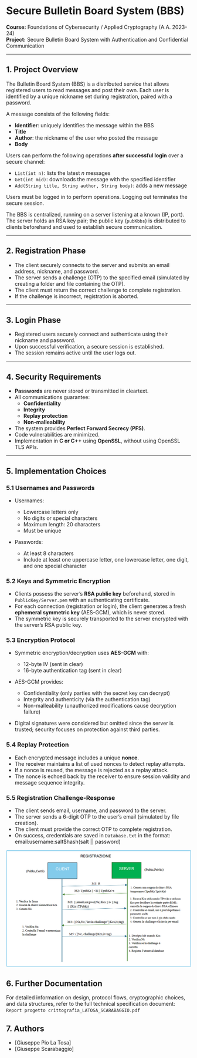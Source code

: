 # Secure Bulletin Board System (BBS)

**Course:** Foundations of Cybersecurity / Applied Cryptography (A.A. 2023-24)  
**Project:** Secure Bulletin Board System with Authentication and Confidential Communication

---

## 1. Project Overview

The Bulletin Board System (BBS) is a distributed service that allows registered users to read messages and post their own. Each user is identified by a unique nickname set during registration, paired with a password.

A message consists of the following fields:  
- **Identifier**: uniquely identifies the message within the BBS  
- **Title**  
- **Author**: the nickname of the user who posted the message  
- **Body**

Users can perform the following operations **after successful login** over a secure channel:  
- `List(int n)`: lists the latest *n* messages  
- `Get(int mid)`: downloads the message with the specified identifier  
- `Add(String title, String author, String body)`: adds a new message  

Users must be logged in to perform operations. Logging out terminates the secure session.

The BBS is centralized, running on a server listening at a known (IP, port). The server holds an RSA key pair; the public key (`pubKbbs`) is distributed to clients beforehand and used to establish secure communication.

---

## 2. Registration Phase

- The client securely connects to the server and submits an email address, nickname, and password.
- The server sends a challenge (OTP) to the specified email (simulated by creating a folder and file containing the OTP).
- The client must return the correct challenge to complete registration.
- If the challenge is incorrect, registration is aborted.

---

## 3. Login Phase

- Registered users securely connect and authenticate using their nickname and password.
- Upon successful verification, a secure session is established.
- The session remains active until the user logs out.

---

## 4. Security Requirements

- **Passwords** are never stored or transmitted in cleartext.
- All communications guarantee:  
  - **Confidentiality**  
  - **Integrity**  
  - **Replay protection**  
  - **Non-malleability**
- The system provides **Perfect Forward Secrecy (PFS)**.
- Code vulnerabilities are minimized.
- Implementation in **C or C++** using **OpenSSL**, without using OpenSSL TLS APIs.

---

## 5. Implementation Choices

### 5.1 Usernames and Passwords

- Usernames:  
  - Lowercase letters only  
  - No digits or special characters  
  - Maximum length: 20 characters  
  - Must be unique

- Passwords:  
  - At least 8 characters  
  - Include at least one uppercase letter, one lowercase letter, one digit, and one special character

### 5.2 Keys and Symmetric Encryption

- Clients possess the server’s **RSA public key** beforehand, stored in `PublicKey/Server.pem` with an authenticating certificate.
- For each connection (registration or login), the client generates a fresh **ephemeral symmetric key** (AES-GCM), which is never stored.
- The symmetric key is securely transported to the server encrypted with the server’s RSA public key.

### 5.3 Encryption Protocol

- Symmetric encryption/decryption uses **AES-GCM** with:  
  - 12-byte IV (sent in clear)  
  - 16-byte authentication tag (sent in clear)  
- AES-GCM provides:  
  - Confidentiality (only parties with the secret key can decrypt)  
  - Integrity and authenticity (via the authentication tag)  
  - Non-malleability (unauthorized modifications cause decryption failure)

- Digital signatures were considered but omitted since the server is trusted; security focuses on protection against third parties.

### 5.4 Replay Protection

- Each encrypted message includes a unique **nonce**.
- The receiver maintains a list of used nonces to detect replay attempts.
- If a nonce is reused, the message is rejected as a replay attack.
- The nonce is echoed back by the receiver to ensure session validity and message sequence integrity.

### 5.5 Registration Challenge-Response

- The client sends email, username, and password to the server.
- The server sends a 6-digit OTP to the user’s email (simulated by file creation).
- The client must provide the correct OTP to complete registration.
- On success, credentials are saved in `Database.txt` in the format: email:username:salt$hash(salt || password)

![Diagramma del protocollo](registrazione)

## 6. Further Documentation

For detailed information on design, protocol flows, cryptographic choices, and data structures, refer to the full technical specification document:  
`Report progetto crittografia_LATOSA_SCARABAGGIO.pdf`

## 7. Authors

- [Giuseppe Pio La Tosa] 
- [Giuseppe Scarabaggio]
